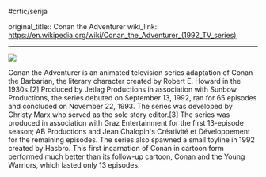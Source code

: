 #crtic/serija 

original_title:: Conan the Adventurer
wiki_link:: https://en.wikipedia.org/wiki/Conan_the_Adventurer_(1992_TV_series)
___
![](https://images.squarespace-cdn.com/content/v1/51b3dc8ee4b051b96ceb10de/1584992524599-Y4QGDB4L3KP2DVSU90OK/the-90s-animated-series-conan-the-adventurer-fueled-kids-with-massive-amounts-of-testosterone-social.jpg?format=2500w)

Conan the Adventurer is an animated television series adaptation of Conan the Barbarian, the literary character created by Robert E. Howard in the 1930s.[2] Produced by Jetlag Productions in association with Sunbow Productions, the series debuted on September 13, 1992, ran for 65 episodes and concluded on November 22, 1993. The series was developed by Christy Marx who served as the sole story editor.[3] The series was produced in association with Graz Entertainment for the first 13-episode season; AB Productions and Jean Chalopin's Créativité et Développement for the remaining episodes. The series also spawned a small toyline in 1992 created by Hasbro. This first incarnation of Conan in cartoon form performed much better than its follow-up cartoon, Conan and the Young Warriors, which lasted only 13 episodes.